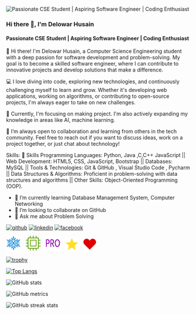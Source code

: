 ![Passionate CSE Student | Aspiring Software Engineer | Coding Enthusiast](https://media.licdn.com/dms/image/v2/D4D16AQH5TjHAWJpdRw/profile-displaybackgroundimage-shrink_350_1400/profile-displaybackgroundimage-shrink_350_1400/0/1710990717691?e=1730937600&v=beta&t=mjLKwYq1Tf9RZeX5jGzsFngk1MRmlvlPzW40-cQg82w)
### Hi there 👋, I'm Delowar Husain
#### Passionate CSE Student | Aspiring Software Engineer | Coding Enthusiast


👋 Hi there! I'm Delowar Husain, a Computer Science Engineering student with a deep passion for software development and problem-solving. My goal is to become a skilled software engineer, where I can contribute to innovative projects and develop solutions that make a difference.

💻 I love diving into code, exploring new technologies, and continuously challenging myself to learn and grow. Whether it's developing web applications, working on algorithms, or contributing to open-source projects, I'm always eager to take on new challenges.

🌱 Currently, I'm focusing on making project. I'm also actively expanding my knowledge in areas like AI, machine learning.

🚀 I’m always open to collaboration and learning from others in the tech community. Feel free to reach out if you want to discuss ideas, work on a project together, or just chat about technology!

Skills: 🚀 Skills Programming Languages:  Python, Java ,C,C++ JavaScript ||  Web Development:  HTML5, CSS, JavaScript, Bootstrap || Databases:  MySQL || Tools & Technologies:  Git & GitHub , Visual Studio Code , Pycharm || Data Structures & Algorithms:  Proficient in problem-solving with data structures and algorithms || Other Skills:  Object-Oriented Programming (OOP).

- 🌱 I’m currently learning Database Management System, Computer Networking 
- 👯 I’m looking to collaborate on GitHub 
- 💬 Ask me about Problem Solving 


[<img src='https://cdn.jsdelivr.net/npm/simple-icons@3.0.1/icons/github.svg' alt='github' height='40'>](https://github.com/delowarshizar)  [<img src='https://cdn.jsdelivr.net/npm/simple-icons@3.0.1/icons/linkedin.svg' alt='linkedin' height='40'>](https://www.linkedin.com/in/delowarhusain/)  [<img src='https://cdn.jsdelivr.net/npm/simple-icons@3.0.1/icons/facebook.svg' alt='facebook' height='40'>](https://www.facebook.com/ImDshizar)  

<a href='https://archiveprogram.github.com/'><img src='https://raw.githubusercontent.com/acervenky/animated-github-badges/master/assets/acbadge.gif' width='40' height='40'></a> <a href='https://docs.github.com/en/developers'><img src='https://raw.githubusercontent.com/acervenky/animated-github-badges/master/assets/devbadge.gif' width='40' height='40'></a> <a href='https://github.com/pricing'><img src='https://raw.githubusercontent.com/acervenky/animated-github-badges/master/assets/pro.gif' width='40' height='40'></a> <a href='https://stars.github.com/'><img src='https://raw.githubusercontent.com/acervenky/animated-github-badges/master/assets/starbadge.gif' width='35' height='35'></a> <a href='https://docs.github.com/en/github/supporting-the-open-source-community-with-github-sponsors'><img src='https://raw.githubusercontent.com/acervenky/animated-github-badges/master/assets/sponsorbadge.gif' width='35' height='35'></a> 

[![trophy](https://github-profile-trophy.vercel.app/?username=delowarshizar)](https://github.com/ryo-ma/github-profile-trophy)

[![Top Langs](https://github-readme-stats.vercel.app/api/top-langs/?username=delowarshizar)](https://github.com/anuraghazra/github-readme-stats)

![GitHub stats](https://github-readme-stats.vercel.app/api?username=delowarshizar&show_icons=true)  

![GitHub metrics](https://metrics.lecoq.io/delowarshizar)  

![GitHub streak stats](https://streak-stats.demolab.com/?user=delowarshizar)  

